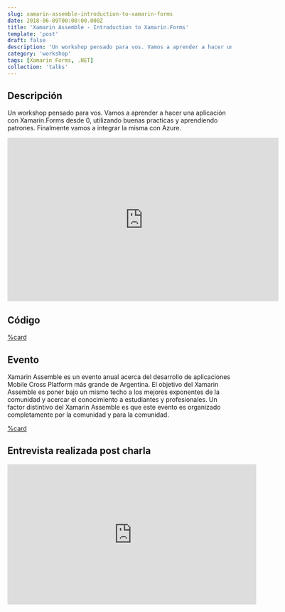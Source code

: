 ```yaml
---
slug: xamarin-assemble-introduction-to-xamarin-forms
date: 2018-06-09T00:00:00.000Z
title: 'Xamarin Assemble - Introduction to Xamarin.Forms'
template: 'post'
draft: false
description: 'Un workshop pensado para vos. Vamos a aprender a hacer una aplicación con Xamarin.Forms desde 0, utilizando buenas practicas y aprendiendo patrones. Finalmente vamos a integrar la misma con Azure.'
category: 'workshop'
tags: [Xamarin Forms, .NET]
collection: 'talks'
---
```


## Descripción

Un workshop pensado para vos. Vamos a aprender a hacer una aplicación con Xamarin.Forms desde 0, utilizando buenas practicas y aprendiendo patrones. Finalmente vamos a integrar la misma con Azure.

<iframe src="https://onedrive.live.com/embed?cid=915471809AA43A7A&amp;resid=915471809AA43A7A%2119629&amp;authkey=AO7Nk_lS-gLN6bA&amp;em=2&amp;wdAr=1.7777777777777777" width="610px" height="367px" frameborder="0">Esto es un documento de <a target="_blank" href="https://office.com">Microsoft Office</a> incrustado con tecnología de <a target="_blank" href="https://office.com/webapps">Office</a>.</iframe>

## Código

[%card](https://github.com/Xamarin-Espanol/XamarinAssemble)

## Evento

Xamarin Assemble es un evento anual acerca del desarrollo de aplicaciones Mobile Cross Platform más grande de Argentina. El objetivo del Xamarin Assemble es poner bajo un mismo techo a los mejores exponentes de la comunidad y acercar el conocimiento a estudiantes y profesionales.
Un factor distintivo del Xamarin Assemble es que este evento es organizado completamente por la comunidad y para la comunidad.

[%card](http://www.xamarinassemble.com/)

## Entrevista realizada post charla

<iframe width="560" height="315" src="https://www.youtube.com/embed/7vx_iX4TTRM" frameborder="0" allow="accelerometer; autoplay; encrypted-media; gyroscope; picture-in-picture" allowfullscreen></iframe>
